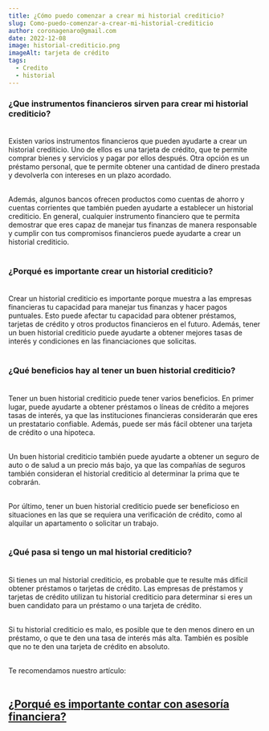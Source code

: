 ```yaml
---
title: ¿Cómo puedo comenzar a crear mi historial crediticio?
slug: Como-puedo-comenzar-a-crear-mi-historial-crediticio
author: coronagenaro@gmail.com
date: 2022-12-08
image: historial-crediticio.png
imageAlt: tarjeta de crédito
tags:
  - Credito
  - historial
---
```

### **¿Que instrumentos financieros sirven para crear mi historial crediticio?**<br/><br/>

Existen varios instrumentos financieros que pueden ayudarte a crear un historial crediticio. Uno de ellos es una tarjeta de crédito, que te permite comprar bienes y servicios y pagar por ellos después. Otra opción es un préstamo personal, que te permite obtener una cantidad de dinero prestada y devolverla con intereses en un plazo acordado. <br/><br/>

Además, algunos bancos ofrecen productos como cuentas de ahorro y cuentas corrientes que también pueden ayudarte a establecer un historial crediticio. En general, cualquier instrumento financiero que te permita demostrar que eres capaz de manejar tus finanzas de manera responsable y cumplir con tus compromisos financieros puede ayudarte a crear un historial crediticio.<br/><br/>

### **¿Porqué es importante crear un historial crediticio?**<br/><br/>

Crear un historial crediticio es importante porque muestra a las empresas financieras tu capacidad para manejar tus finanzas y hacer pagos puntuales. Esto puede afectar tu capacidad para obtener préstamos, tarjetas de crédito y otros productos financieros en el futuro. Además, tener un buen historial crediticio puede ayudarte a obtener mejores tasas de interés y condiciones en las financiaciones que solicitas.<br/><br/>

### **¿Qué beneficios hay al tener un buen historial crediticio?**<br/><br/>

Tener un buen historial crediticio puede tener varios beneficios. En primer lugar, puede ayudarte a obtener préstamos o líneas de crédito a mejores tasas de interés, ya que las instituciones financieras considerarán que eres un prestatario confiable. Además, puede ser más fácil obtener una tarjeta de crédito o una hipoteca. <br/><br/>

Un buen historial crediticio también puede ayudarte a obtener un seguro de auto o de salud a un precio más bajo, ya que las compañías de seguros también consideran el historial crediticio al determinar la prima que te cobrarán. <br/><br/>

Por último, tener un buen historial crediticio puede ser beneficioso en situaciones en las que se requiera una verificación de crédito, como al alquilar un apartamento o solicitar un trabajo.<br/><br/>

### **¿Qué pasa si tengo un mal historial crediticio?<br/><br/>**

Si tienes un mal historial crediticio, es probable que te resulte más difícil obtener préstamos o tarjetas de crédito. Las empresas de préstamos y tarjetas de crédito utilizan tu historial crediticio para determinar si eres un buen candidato para un préstamo o una tarjeta de crédito. <br/><br/>

Si tu historial crediticio es malo, es posible que te den menos dinero en un préstamo, o que te den una tasa de interés más alta. También es posible que no te den una tarjeta de crédito en absoluto.<br/><br/>

T﻿e recomendamos nuestro artículo:<br/><br/>

## **[¿Porqué es importante contar con asesoría financiera?](https://www.oasisfinanciero.mx/blog/2022-12-08/porque-es-importante-contar-con-asesor%C3%ADa-financiera/)**